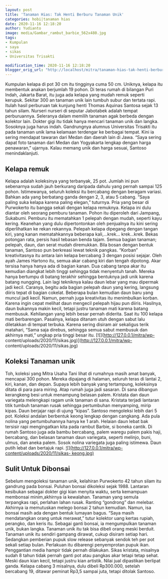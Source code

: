 ```yaml
---
layout: post
title: 'Tanaman Hias: Tak Henti Berburu Tanaman Unik'
categories: hobi|tanaman hias
date: 2020-11-16 12:18:20
author: Yudianto
image: media/Gambar_rambut_barbie_562x480.jpg
tags:
- Kumpulan
- saya
- sikas
- Universitas Trisakti

modification_time: 2020-11-16 12:18:20
blogger_orig_url: "http://localhost/mitra/tanaman-hias-tak-henti-berburu.html"
---
```


Kumpulan kelapa di pot 30 cm itu tingginya cuma 50 cm. Uniknya, kelapa itu
membentuk anakan berjumlah 19 pohon. Di teras rumah di bilangan Puri Indah,
Jakarta Barat, itu juga ada kelapa yang mudah remuk seperti kerupuk. Sekitar
300 an tanaman unik lain tumbuh subur dan tertata rapi. Itulah hasil perburuan
tak kunjung henti Thomas Aquinas Santosa sejak 13 tahun silam. Nurseri nurseri
di seputar Jabotabek adalah tempat perburuannya. Seleranya dalam memilih
tanaman agak berbeda dengan kolektor lain. Dokter gigi itu tidak hanya mencari
tanaman unik dan langka. Sosoknya juga harus indah. Gandrungnya alumnus
Universitas Trisakti itu pada tanaman unik lama kelamaan terdengar ke berbagai
tempat. Kini ia sering mendapat tawaran dari Medan dan daerah lain di Jawa.
“Saya sering dapat foto tanaman dari Medan dan Yogyakarta lengkap dengan harga
penawaran,” ujarnya. Kalau memang unik dan harga sesuai, Santoso
menindaklanjuti.

## Kelapa remuk

Kelapa adalah koleksinya yang terbanyak, 25 pot. Jumlah ini pun sebenarnya
sudah jauh berkurang daripada dahulu yang pernah sampai 125 pohon.
Istimewanya, seluruh koleksi itu bercabang dengan beragam variasi. Bahkan ada
yang berbatang ganda dengan 2, 3, atau 5 cabang. “Saya paling suka kelapa
karena paling elegan,” tuturnya. Pria yang besar di Purwokerto itu bangga
sekali dengan kelapa remuknya. Kelapa ini dulu diantar oleh seorang pemburu
tanaman. Pohon itu diperoleh dari Jampang, Sukabumi. Pemburu itu mematahkan 1
pelepah dengan mudah, seperti kayu kering. Keanehan yang dulu dipertontonkan
oleh penjualnya itu kini sering diperlihatkan ke rekan rekannya. Pelepah
kelapa dipegang dengan tangan kiri, yang kanan mematahkannya beberapa
kali,...krek... krek...krek. Bekas potongan rata, persis hasil tebasan benda
tajam. Semua bagian tanaman; pelepah, daun, dan serat mudah diremukkan. Bila
bosan dengan bentuk tanaman, Santoso pun berkreasi lewat teknik pangkas.
“Korban” kreativitasnya itu antara lain kelapa bercabang 3 dengan posisi
sejajar. Oleh ayah James Hartono itu, semua akar cabang kiri dan tengah
dipotong. Akar tersisa hanya hanya ada di bagian kanan. Dua cabang tanpa akar
itu kemudian diangkat lebih tinggi sehingga tidak menyentuh tanah. Mereka
hanya bertumpu di batang terakhir sehingga bentuknya jadi unik karena batang
nungging. Lain lagi tekniknya kalau daun lebar yang mau dipermak jadi kecil.
Caranya, begitu ada bagian pelepah daun yang kering, langsung diiris tepat di
bagian cokelat. Beberapa bulan kemudian daun baru yang muncul jadi kecil.
Namun, pernah juga kreativitas itu menimbulkan korban. Karena ingin cepat
melihat daun mengecil pelepah hijau pun diiris. Hasilnya, daun bukannya makin
kecil, tetapi justru tanaman mati karena batang membusuk. Kehilangan yang
lebih besar pernah diderita. Saat itu 100 kelapa mati berbarengan. Pasalnya,
kelapa ditanam utuh dengan sabut lalu diletakkan di tempat terbuka. Karena
sering disiram air sekaligus terik matahari, “Sama saja direbus, sehingga
semua sabut membusuk dan akhirnya mati,” ungkap pria tinggi besar itu.
[![](http://127.0.0.1/mitra/wp-
content/uploads/2020/11/sikas.jpg)](http://127.0.0.1/mitra/wp-
content/uploads/2020/11/sikas.jpg)

## Koleksi Tanaman unik

Toh, koleksi yang Mitra Usaha Tani lihat di rumahnya masih amat banyak,
mencapai 300 pohon. Mereka dipajang di halaman, seluruh teras di lantai 2,
kiri, kanan, dan depan. Supaya lebih banyak yang tertampung, koleksinya ditata
di para para miring. Atap rumah juga jadi sasaran. Di sana dibangun kerangkeng
besi untuk menampung belasan palem. Kristata dan daun variegata melengkapi
ragam unik tanaman di sana. Kristata terjadi lantaran titik tumbuh tanaman
rusak sehingga pertumbuhan menyamping, mirip kipas. Daun berjajar rapi di
ujung “kipas”. Santoso mengoleksi lebih dari 5 pot. Koleksi andalan berbentuk
keong lengkap dengan cangkang. Ada pula nolina yang pertumbuhannya hanya ke 1
arah. Helaian daun lebat bak tersisir rapi mengingatkan kita pada rambut
Barbie, si boneka cantik. Di rumah Santoso juga ada bambu bercabang, palem
waregu palem pakis haji, bercabang, dan belasan tanaman daun variegata,
seperti melinjo, buni, ulmus, dan aneka palem. Sosok nolina variegata juga
paling istimewa. Daun putih lebat dan bertajuk rapi.
[![](http://127.0.0.1/mitra/wp-content/uploads/2020/11/sikas-
keong.jpg)](http://127.0.0.1/mitra/wp-content/uploads/2020/11/sikas-keong.jpg)

## Sulit Untuk Dibonsai

Sebelum mengoleksi tanaman unik, kelahiran Purwokerto 42 tahun silam itu
gandrung pada bonsai. Puluhan bonsai dikoleksi sejak 1988. Lantaran kesibukan
sebagai dokter gigi kian menyita waktu, serta kemampuan membonsai
minim,akhirnya ia kewalahan. Tanaman yang semula terpangkas rapi, perlahan
lahan rusak. Ranting “gondrong” dan melebar. Akhirnya ia memutuskan melego
bonsai 2 tahun kemudian. Namun, isa bonsai masih ada dengan bentuk lumayan
bagus. “Saya masih mendatangkan orang untuk merawat,” tutur kolektor uang
kertas rupiah, perangko, dan keris itu. Sebagai ganti bonsai, ia mengumpulkan
tanaman unik, bukan langka. Tanaman unik itu tak bisa dibeli orang meski
berduit. Tanaman unik itu sendiri gampang dirawat, cukup disiram setiap hari.
Sedangkan pemberian pupuk slow release sebanyak sendok teh per pot sekali
setiap bulan. Perlakuan itu dibarengi penyemprotan pupuk ikan. Penggantian
media hampir tidak pernah dilakukan. Sikas kristata, misalnya sudah 8 tahun
tidak pernah ganti pot atau pangkas akar tetapi tetap sehat. Meski daun kian
kecil, tetapi justru kian artistik. Nilai jual dipastikan berlipat ganda.
Kelapa cabang 3 misalnya, dulu dibeli Rp300.000, setelah bercabang 19, ditawar
peminat Rp3,5 sampai juta, tetapi ditolak Santoso.


